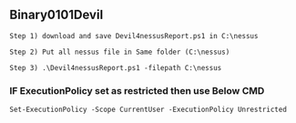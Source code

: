 ## Binary0101Devil
```
Step 1) download and save Devil4nessusReport.ps1 in C:\nessus  

Step 2) Put all nessus file in Same folder (C:\nessus)

Step 3) .\Devil4nessusReport.ps1 -filepath C:\nessus
```

### IF ExecutionPolicy set as restricted then use Below CMD
```
Set-ExecutionPolicy -Scope CurrentUser -ExecutionPolicy Unrestricted
```
